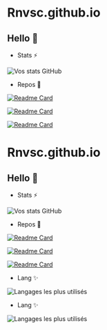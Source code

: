 # Rnvsc.github.io
## Hello 👋

- Stats ⚡

![Vos stats GitHub](https://github-readme-stats.vercel.app/api?username=CathalinaRanaivoarison&bg_color=30,e96443,904e95&title_color=fff&text_color=fff&show_icons=true&icon_color=ffff)

- Repos 🔭

[![Readme Card](https://github-readme-stats.vercel.app/api/pin/?username=CathalinaRanaivoarison&repo=Docker&show_owner=true&theme=cobalt)](https://github.com/CathalinaRanaivoarison/Docker)

[![Readme Card](https://github-readme-stats.vercel.app/api/pin/?username=CathalinaRanaivoarison&repo=Kubernetes&show_owner=true&theme=cobalt)](https://github.com/CathalinaRanaivoarison/Kubernetes)

[![Readme Card](https://github-readme-stats.vercel.app/api/pin/?username=CathalinaRanaivoarison&repo=Gitlab_CI-CD&show_owner=true&theme=cobalt)](https://github.com/CathalinaRanaivoarison/Gitlab_CI-CD)

# Rnvsc.github.io
## Hello 👋

- Stats ⚡

![Vos stats GitHub](https://github-readme-stats.vercel.app/api?username=CathalinaRanaivoarison&bg_color=30,e96443,904e95&title_color=fff&text_color=fff&show_icons=true&icon_color=ffff)

- Repos 🔭

[![Readme Card](https://github-readme-stats.vercel.app/api/pin/?username=CathalinaRanaivoarison&repo=Docker&show_owner=true&theme=cobalt)](https://github.com/CathalinaRanaivoarison/Docker)

[![Readme Card](https://github-readme-stats.vercel.app/api/pin/?username=CathalinaRanaivoarison&repo=Kubernetes&show_owner=true&theme=cobalt)](https://github.com/CathalinaRanaivoarison/Kubernetes)

[![Readme Card](https://github-readme-stats.vercel.app/api/pin/?username=CathalinaRanaivoarison&repo=Gitlab_CI-CD&show_owner=true&theme=cobalt)](https://github.com/CathalinaRanaivoarison/Gitlab_CI-CD)

- Lang ✨

![Langages les plus utilisés](https://github-readme-stats.vercel.app/api/top-langs/?username=CathalinaRanaivoarison&langs_count=10&theme=tokyonight)


- Lang ✨

![Langages les plus utilisés](https://github-readme-stats.vercel.app/api/top-langs/?username=CathalinaRanaivoarison&langs_count=10&theme=tokyonight)
